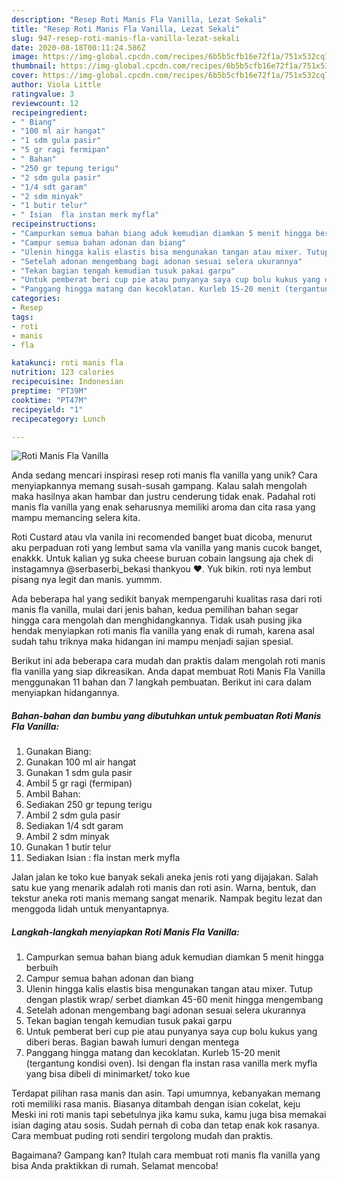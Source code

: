 ```yaml
---
description: "Resep Roti Manis Fla Vanilla, Lezat Sekali"
title: "Resep Roti Manis Fla Vanilla, Lezat Sekali"
slug: 947-resep-roti-manis-fla-vanilla-lezat-sekali
date: 2020-08-18T00:11:24.586Z
image: https://img-global.cpcdn.com/recipes/6b5b5cfb16e72f1a/751x532cq70/roti-manis-fla-vanilla-foto-resep-utama.jpg
thumbnail: https://img-global.cpcdn.com/recipes/6b5b5cfb16e72f1a/751x532cq70/roti-manis-fla-vanilla-foto-resep-utama.jpg
cover: https://img-global.cpcdn.com/recipes/6b5b5cfb16e72f1a/751x532cq70/roti-manis-fla-vanilla-foto-resep-utama.jpg
author: Viola Little
ratingvalue: 3
reviewcount: 12
recipeingredient:
- " Biang"
- "100 ml air hangat"
- "1 sdm gula pasir"
- "5 gr ragi fermipan"
- " Bahan"
- "250 gr tepung terigu"
- "2 sdm gula pasir"
- "1/4 sdt garam"
- "2 sdm minyak"
- "1 butir telur"
- " Isian  fla instan merk myfla"
recipeinstructions:
- "Campurkan semua bahan biang aduk kemudian diamkan 5 menit hingga berbuih"
- "Campur semua bahan adonan dan biang"
- "Ulenin hingga kalis elastis bisa mengunakan tangan atau mixer. Tutup dengan plastik wrap/ serbet diamkan 45-60 menit hingga mengembang"
- "Setelah adonan mengembang bagi adonan sesuai selera ukurannya"
- "Tekan bagian tengah kemudian tusuk pakai garpu"
- "Untuk pemberat beri cup pie atau punyanya saya cup bolu kukus yang diberi beras. Bagian bawah lumuri dengan mentega"
- "Panggang hingga matang dan kecoklatan. Kurleb 15-20 menit (tergantung kondisi oven). Isi dengan fla instan rasa vanilla merk myfla yang bisa dibeli di minimarket/ toko kue"
categories:
- Resep
tags:
- roti
- manis
- fla

katakunci: roti manis fla 
nutrition: 123 calories
recipecuisine: Indonesian
preptime: "PT39M"
cooktime: "PT47M"
recipeyield: "1"
recipecategory: Lunch

---
```



![Roti Manis Fla Vanilla](https://img-global.cpcdn.com/recipes/6b5b5cfb16e72f1a/751x532cq70/roti-manis-fla-vanilla-foto-resep-utama.jpg)

Anda sedang mencari inspirasi resep roti manis fla vanilla yang unik? Cara menyiapkannya memang susah-susah gampang. Kalau salah mengolah maka hasilnya akan hambar dan justru cenderung tidak enak. Padahal roti manis fla vanilla yang enak seharusnya memiliki aroma dan cita rasa yang mampu memancing selera kita.

Roti Custard atau vla vanila ini recomended banget buat dicoba, menurut aku perpaduan roti yang lembut sama vla vanilla yang manis cucok banget, enakkk. Untuk kalian yg suka cheese buruan cobain langsung aja chek di instagamnya @serbaserbi_bekasi thankyou ❤. Yuk bikin. roti nya lembut pisang nya legit dan manis. yummm.

Ada beberapa hal yang sedikit banyak mempengaruhi kualitas rasa dari roti manis fla vanilla, mulai dari jenis bahan, kedua pemilihan bahan segar hingga cara mengolah dan menghidangkannya. Tidak usah pusing jika hendak menyiapkan roti manis fla vanilla yang enak di rumah, karena asal sudah tahu triknya maka hidangan ini mampu menjadi sajian spesial.


Berikut ini ada beberapa cara mudah dan praktis dalam mengolah roti manis fla vanilla yang siap dikreasikan. Anda dapat membuat Roti Manis Fla Vanilla menggunakan 11 bahan dan 7 langkah pembuatan. Berikut ini cara dalam menyiapkan hidangannya.

<!--inarticleads1-->

##### Bahan-bahan dan bumbu yang dibutuhkan untuk pembuatan Roti Manis Fla Vanilla:

1. Gunakan  Biang:
1. Gunakan 100 ml air hangat
1. Gunakan 1 sdm gula pasir
1. Ambil 5 gr ragi (fermipan)
1. Ambil  Bahan:
1. Sediakan 250 gr tepung terigu
1. Ambil 2 sdm gula pasir
1. Sediakan 1/4 sdt garam
1. Ambil 2 sdm minyak
1. Gunakan 1 butir telur
1. Sediakan  Isian : fla instan merk myfla


Jalan jalan ke toko kue banyak sekali aneka jenis roti yang dijajakan. Salah satu kue yang menarik adalah roti manis dan roti asin. Warna, bentuk, dan tekstur aneka roti manis memang sangat menarik. Nampak begitu lezat dan menggoda lidah untuk menyantapnya. 

<!--inarticleads2-->

##### Langkah-langkah menyiapkan Roti Manis Fla Vanilla:

1. Campurkan semua bahan biang aduk kemudian diamkan 5 menit hingga berbuih
1. Campur semua bahan adonan dan biang
1. Ulenin hingga kalis elastis bisa mengunakan tangan atau mixer. Tutup dengan plastik wrap/ serbet diamkan 45-60 menit hingga mengembang
1. Setelah adonan mengembang bagi adonan sesuai selera ukurannya
1. Tekan bagian tengah kemudian tusuk pakai garpu
1. Untuk pemberat beri cup pie atau punyanya saya cup bolu kukus yang diberi beras. Bagian bawah lumuri dengan mentega
1. Panggang hingga matang dan kecoklatan. Kurleb 15-20 menit (tergantung kondisi oven). Isi dengan fla instan rasa vanilla merk myfla yang bisa dibeli di minimarket/ toko kue


Terdapat pilihan rasa manis dan asin. Tapi umumnya, kebanyakan memang roti memiliki rasa manis. Biasanya ditambah dengan isian cokelat, keju Meski ini roti manis tapi sebetulnya jika kamu suka, kamu juga bisa memakai isian daging atau sosis. Sudah pernah di coba dan tetap enak kok rasanya. Cara membuat puding roti sendiri tergolong mudah dan praktis. 

Bagaimana? Gampang kan? Itulah cara membuat roti manis fla vanilla yang bisa Anda praktikkan di rumah. Selamat mencoba!

